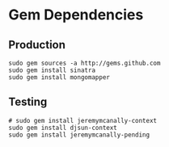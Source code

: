 # Gem Dependencies

## Production

    sudo gem sources -a http://gems.github.com
    sudo gem install sinatra
    sudo gem install mongomapper

## Testing

    # sudo gem install jeremymcanally-context
    sudo gem install djsun-context
    sudo gem install jeremymcanally-pending